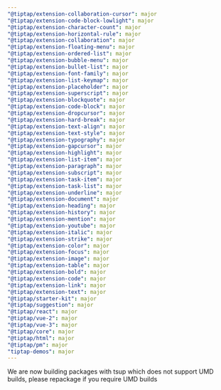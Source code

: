 ```yaml
---
"@tiptap/extension-collaboration-cursor": major
"@tiptap/extension-code-block-lowlight": major
"@tiptap/extension-character-count": major
"@tiptap/extension-horizontal-rule": major
"@tiptap/extension-collaboration": major
"@tiptap/extension-floating-menu": major
"@tiptap/extension-ordered-list": major
"@tiptap/extension-bubble-menu": major
"@tiptap/extension-bullet-list": major
"@tiptap/extension-font-family": major
"@tiptap/extension-list-keymap": major
"@tiptap/extension-placeholder": major
"@tiptap/extension-superscript": major
"@tiptap/extension-blockquote": major
"@tiptap/extension-code-block": major
"@tiptap/extension-dropcursor": major
"@tiptap/extension-hard-break": major
"@tiptap/extension-text-align": major
"@tiptap/extension-text-style": major
"@tiptap/extension-typography": major
"@tiptap/extension-gapcursor": major
"@tiptap/extension-highlight": major
"@tiptap/extension-list-item": major
"@tiptap/extension-paragraph": major
"@tiptap/extension-subscript": major
"@tiptap/extension-task-item": major
"@tiptap/extension-task-list": major
"@tiptap/extension-underline": major
"@tiptap/extension-document": major
"@tiptap/extension-heading": major
"@tiptap/extension-history": major
"@tiptap/extension-mention": major
"@tiptap/extension-youtube": major
"@tiptap/extension-italic": major
"@tiptap/extension-strike": major
"@tiptap/extension-color": major
"@tiptap/extension-focus": major
"@tiptap/extension-image": major
"@tiptap/extension-table": major
"@tiptap/extension-bold": major
"@tiptap/extension-code": major
"@tiptap/extension-link": major
"@tiptap/extension-text": major
"@tiptap/starter-kit": major
"@tiptap/suggestion": major
"@tiptap/react": major
"@tiptap/vue-2": major
"@tiptap/vue-3": major
"@tiptap/core": major
"@tiptap/html": major
"@tiptap/pm": major
"tiptap-demos": major
---
```


We are now building packages with tsup which does not support UMD builds, please repackage if you require UMD builds
